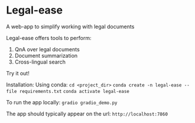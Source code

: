 # Legal-ease
A web-app to simplify working with legal documents

Legal-ease offers tools to perform:
1. QnA over legal documents 
2. Document summarization
3. Cross-lingual search

Try it out!

Installation:
Using conda:
`cd <project_dir>`
`conda create -n legal-ease --file requirements.txt`
`conda activate legal-ease`

To run the app locally:
`gradio gradio_demo.py`

The app should typically appear on the url: `http://localhost:7860`

